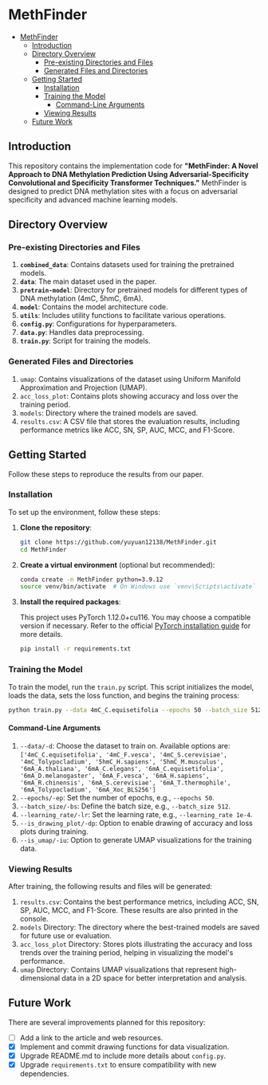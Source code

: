 # MethFinder

- [MethFinder](#methfinder)
  - [Introduction](#introduction)
  - [Directory Overview](#directory-overview)
    - [Pre-existing Directories and Files](#pre-existing-directories-and-files)
    - [Generated Files and Directories](#generated-files-and-directories)
  - [Getting Started](#getting-started)
    - [Installation](#installation)
    - [Training the Model](#training-the-model)
      - [Command-Line Arguments](#command-line-arguments)
    - [Viewing Results](#viewing-results)
  - [Future Work](#future-work)

## Introduction

This repository contains the implementation code for **"MethFinder: A Novel Approach to DNA Methylation Prediction Using Adversarial-Specificity Convolutional and Specificity Transformer Techniques."** MethFinder is designed to predict DNA methylation sites with a focus on adversarial specificity and advanced machine learning models.

## Directory Overview

### Pre-existing Directories and Files

1. **`combined_data`**: Contains datasets used for training the pretrained models.
2. **`data`**: The main dataset used in the paper.
3. **`pretrain-model`**: Directory for pretrained models for different types of DNA methylation (4mC, 5hmC, 6mA).
4. **`model`**: Contains the model architecture code.
5. **`utils`**: Includes utility functions to facilitate various operations.
6. **`config.py`**: Configurations for hyperparameters.
7. **`data.py`**: Handles data preprocessing.
8. **`train.py`**: Script for training the models.

### Generated Files and Directories

1. `umap`: Contains visualizations of the dataset using Uniform Manifold Approximation and Projection (UMAP).
2. `acc_loss_plot`: Contains plots showing accuracy and loss over the training period.
3. `models`: Directory where the trained models are saved.
4. `results.csv`: A CSV file that stores the evaluation results, including performance metrics like ACC, SN, SP, AUC, MCC, and F1-Score.

## Getting Started

Follow these steps to reproduce the results from our paper.

### Installation

To set up the environment, follow these steps:

1. **Clone the repository**:

    ```bash
    git clone https://github.com/yuyuan12138/MethFinder.git
    cd MethFinder
    ```

2. **Create a virtual environment** (optional but recommended):

    ```bash
    conda create -n MethFinder python=3.9.12
    source venv/bin/activate  # On Windows use `venv\Scripts\activate`
    ```

3. **Install the required packages**:

   This project uses PyTorch 1.12.0+cu116. You may choose a compatible version if necessary. Refer to the official [PyTorch installation guide](https://pytorch.org/get-started/locally/) for more details.

    ```bash
    pip install -r requirements.txt
    ```

### Training the Model

To train the model, run the `train.py` script. This script initializes the model, loads the data, sets the loss function, and begins the training process:

```bash
python train.py --data 4mC_C.equisetifolia --epochs 50 --batch_size 512 --learning_rate 1e-4 --is_drawing_plot --is_umap
```

#### Command-Line Arguments

1. `--data/-d`: Choose the dataset to train on. Available options are: `['4mC_C.equisetifolia', '4mC_F.vesca', '4mC_S.cerevisiae', '4mC_Tolypocladium', '5hmC_H.sapiens', '5hmC_M.musculus', '6mA_A.thaliana', '6mA_C.elegans', '6mA_C.equisetifolia', '6mA_D.melanogaster', '6mA_F.vesca', '6mA_H.sapiens', '6mA_R.chinensis', '6mA_S.cerevisiae', '6mA_T.thermophile', '6mA_Tolypocladium', '6mA_Xoc_BLS256']`
2. `--epochs/-ep`: Set the number of epochs, e.g., `--epochs 50`.
3. `--batch_size/-bs`: Define the batch size, e.g., `--batch_size 512`.
4. `--learning_rate/-lr`: Set the learning rate, e.g., `--learning_rate 1e-4`.
5. `--is_drawing_plot/-dp`: Option to enable drawing of accuracy and loss plots during training.
6. `--is_umap/-iu`: Option to generate UMAP visualizations for the training data.

### Viewing Results

After training, the following results and files will be generated:

1. `results.csv`: Contains the best performance metrics, including ACC, SN, SP, AUC, MCC, and F1-Score. These results are also printed in the console.
2. `models` Directory: The directory where the best-trained models are saved for future use or evaluation.
3. `acc_loss_plot` Directory: Stores plots illustrating the accuracy and loss trends over the training period, helping in visualizing the model's performance.
4. `umap` Directory: Contains UMAP visualizations that represent high-dimensional data in a 2D space for better interpretation and analysis.

## Future Work

There are several improvements planned for this repository:

- [ ] Add a link to the article and web resources.
- [x] Implement and commit drawing functions for data visualization.
- [x] Upgrade README.md to include more details about `config.py`.
- [x] Upgrade `requirements.txt` to ensure compatibility with new dependencies.
